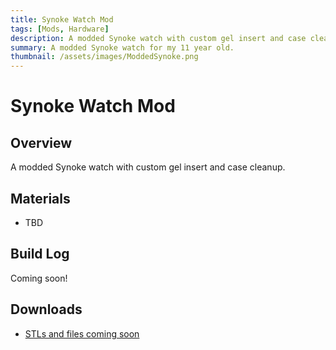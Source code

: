 ```yaml
---
title: Synoke Watch Mod
tags: [Mods, Hardware]
description: A modded Synoke watch with custom gel insert and case cleanup.
summary: A modded Synoke watch for my 11 year old.
thumbnail: /assets/images/ModdedSynoke.png
---
```


# Synoke Watch Mod

## Overview

A modded Synoke watch with custom gel insert and case cleanup.

## Materials

- TBD

## Build Log

Coming soon!

## Downloads

- [STLs and files coming soon]()
